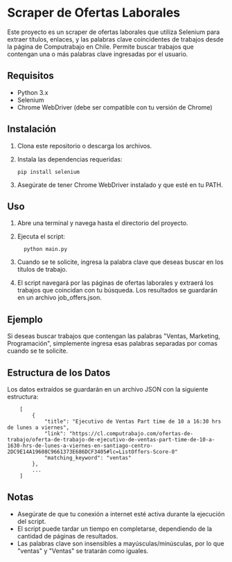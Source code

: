 # Scraper de Ofertas Laborales

Este proyecto es un scraper de ofertas laborales que utiliza Selenium para extraer títulos, enlaces, y las palabras clave coincidentes de trabajos desde la página de Computrabajo en Chile. Permite buscar trabajos que contengan una o más palabras clave ingresadas por el usuario.
## Requisitos

- Python 3.x
- Selenium
- Chrome WebDriver (debe ser compatible con tu versión de Chrome)

## Instalación

1. Clona este repositorio o descarga los archivos.

2. Instala las dependencias requeridas:

       pip install selenium
3. Asegúrate de tener Chrome WebDriver instalado y que esté en tu PATH. 

## Uso

1. Abre una terminal y navega hasta el directorio del proyecto.

2. Ejecuta el script:

         python main.py
3. Cuando se te solicite, ingresa la palabra clave que deseas buscar en los títulos de trabajo.

4. El script navegará por las páginas de ofertas laborales y extraerá los trabajos que coincidan con tu búsqueda. Los resultados se guardarán en un archivo job_offers.json.

## Ejemplo

Si deseas buscar trabajos que contengan las palabras "Ventas, Marketing, Programación", simplemente ingresa esas palabras separadas por comas cuando se te solicite.
## Estructura de los Datos

Los datos extraídos se guardarán en un archivo JSON con la siguiente estructura:


        [
            {
                "title": "Ejecutivo de Ventas Part time de 10 a 16:30 hrs de lunes a viernes",
                "link": "https://cl.computrabajo.com/ofertas-de-trabajo/oferta-de-trabajo-de-ejecutivo-de-ventas-part-time-de-10-a-1630-hrs-de-lunes-a-viernes-en-santiago-centro-2DC9E14A19608C9661373E686DCF3405#lc=ListOffers-Score-0"
                "matching_keyword": "ventas"
            },
            ...
        ]

## Notas

- Asegúrate de que tu conexión a internet esté activa durante la ejecución del script.
- El script puede tardar un tiempo en completarse, dependiendo de la cantidad de páginas de resultados.
- Las palabras clave son insensibles a mayúsculas/minúsculas, por lo que "ventas" y "Ventas" se tratarán como iguales.

